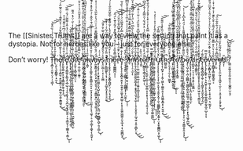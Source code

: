 The [[Sinister Truths]] are a way to view the setting that paint it as a dystopia. Not for heroes like you – just for everyone else.





<p>
Don’t worry! T̴̨̛̛̝͇͕̣̮̮̮̜̤̩̠̦͉̳͎͐̅͐̀̒̊͐̌̑̐͛̃̓́̇͗̏̎͒̄̚͘͝͠͝ḩ̶̤̭̙͉̫̭̪̳̥̣̟̰͔͒̾͂̊̊̍͗̈́̒͘͜e̸̡̨̢̹̗̞͎̳̫̹̣͍͚̯͍̼̣͉̩̻̰͎̲͕̼̙̱͇͖͉̱̒̌̉̾͒̃̈́̔̀͑̀͊̿̌̆̊͗͑̊̑̎̅̾͑̌͗̂̅̏̀͗̚͘̚͜͜͜͝͠r̷̡̛͙͈̬̹̳̯̙͙̫̘͓̱͇̫͍̙̼̥̭͎̘̆͊͛̇̎͋͑̃̓͐͛̈́͐̎͑́͆͋̈̃̐͂̾̊̚͜ͅe̸̢̢̧̡̧̛͇͚͕̙͇͉̭͕̲̣̺̜͉͎̭̦̫͙̩͈̦̬̪̫̘̬̝̦̰̱͈̣̦̥͔̳̫̙̗̦̲̳͎͉͔̳̣͛́̋͗͑̓̾͒́̿́̌͒͑̈́̾̂̾͌̋͂̈́̆̍̿̏̚̚͜͝͠ͅͅ ̸̧̢̢̧̢͕̤̮̹͙͕̺̞͉̗͚̙͇͇̱̮͕̩̠̰̝̣͉͇̥͇͖͓̣̺̱͎̤͚̯̰̩͚͔̿̈̍̀́̓͛̉̊̌̾̎͆͗̐̌̚̚͝ä̴̡̢̡̢̛̛̯͚͈͍͇̝̺̜̞͕̭̯͎̝̬̖̳͈̗͖͔̱̟͇͚͚̙̤̘̦̗̠͖̰̹͓̬̻͉̼́͋͑͌̍̔̈́͆̆̑̑̿̇͛̆̓̓͗̋͑̈́̽̈́͌͘̚ͅŗ̸̛̝̼͙̩͓̻̖̺͇̩̤̣̇̌͆̿̔̒͒̎͋̃͆̊̉̀̋͌͐̚͝ͅe̴̡̛͍̣̼̩͚̠̹͖͍̔̀͒̿̄͋̉̎̄͛̆̈́͑̉͆̉̾̊̓̾̈̽̽̆̃̈́̍͑̊͐̑̕̕͠ͅ ̷̢̬̯̝̻̗̘̻͎̞̼͓̻̥̳̠̱͓̟̪̮͈͉̘͇̰͖̠̱̤͒̀̐̇̊̏̐̒̇̿̾̒̍̅̈̇̃̀̍̓͐̇̌̑̍̈̈́̍̑͋̃̽̓͂͛͂̆̇͂̒̉͑͆̋̀́̔̋͛̕̚̕̚͝ͅa̶̧̢̨̱̘͎̤͖͓͖̠͖͚̺̼͓̝̝̠̥͇͚̤̠̠͓̥͒͆̉͐̀̓̽͗͐͒̀́̈́́́͆̐̏͛͂̈̾̔̽̆̌̈͒́̋͂͆͆̌͐̑͋̏̈͂̋̎̈́̏̚̕͜͜͝͝͝l̴̗͎̳̊̏͗̾̇̊̔̐̏͋̈́̒̇̉͠͠ͅw̵̢̡̨̡̛̝̠̳̭̗̱͍̟͇̲̩͍̮͔̠̮͙̗͓̗̟̙̜̼̤͈͓̠̙͓͉͚͉̜̠͉̼̹̳̞͔͚͓̗̩̱̰̱̹͛͋̒̌͒̽̈̏́̌̽̉́̔͑̾̊͂̈́̄͛̂̋̽͗́̋̓͒̽̍́͊̒̇̀̉͗̾̄̆̓̐͊͋̚͘̚̕͠͠ͅa̶̙̰̰̟͇̘̥̝̰̣̖̟͖̝̖̬̱͉͕̤̩͈͇̲̮̙̪͓̫̮̥̣̳͎̗̦̭͎̳͗̈́̈́̐̎́̈̍̄̆͆̂͛̈͆͊̄̈́̍͗̈̈́̔͛͋̅̔͗͑̍͗̽̇̂̓̏͑̋̀̚͜͝͝ͅỹ̵̢̧̨̡̨̧̖̮̱̞͍͖̰͇͕̬̘̺̙͓̮̺̣̙̰̪̰̩̪̗̣̰̪̤̰̙̫͇͚̣̯̺̜̯̘̠͇̣͛͑͛͑͜ͅs̷̨̘̼̣̻̣̦͔̠̜̝̫̻̐͐́̓̑̋̔̿̂́̅̽͑̒̄̅̇̌̓̄̋͝͝ ̸̧̡̛̛̙̳̲͖̱̙̘̟̘͕̖̞̜̭̲̱͓̼͓̙̥̠̥̮̰̽͗̈͂̓̆̅͗̇̿̽̇̈́̅̈́͂͐͗͗̓̀̚̚͜͝ṁ̸̢̡̡̱̘͍̩̖̘̖̮̬͇̖̻̺̙̤̦͉̯͔͉̥̭́͑̽̍̌̑̔̅̅̾̔́̓̌́̄̔̍͋͌̌̒͛̅̌͂̑͋̋̾͗́̀̿͌̚͘͜͝͝ō̶̰̖̟͇̳̻̪͔͕͎̑̿̽̏̊̇̓̈́̊̈́̓̆͂̽̽̓͋̾͊̀̈́̂̚͠͝͠r̴̘͛̍̽̈̇͊̎͑̑̔̇͒̒́̔̑̓͊͆̆̌̾̋̆̈́͘͘̚̕̚͝͝͠e̷̡̡̨̢̡̧̧̫̭̻̥̮̯̝̹̰̯̥̱̩̫͚͙̝̼̫̺̜̙͓̞͎̮̼̱̰͖͖̯̦͈̞̲͎͉͔̖̰͚̪̺̝̾̀̾̐̿̈́̔͒͌͆̏̂̿̒̂́͊̅̑̈́̇̉̾͗̇̇̀̏̉̃̿̅͛̾̎̓͋͘͜͝͝͝ͅ ̷̨̧̹̥̯͍̠̣͎̻̳̹̦̦̩͈͇͇͓̟͕̦̲̮̼̖̓́̀̓̀͜ͅͅͅs̶̨̨̛̛̛̱̻̰̬͎̮͎̞͚̟͈͉͉̝̝͈͔̏̑̒̋̏̂̋̏͋̒́͑̅́̏̐̒̓̾̇̂͐̅͛͛͑̋̑͂͛̄͋͆͆̍́̚̕͘̕̕͝͝͠i̶̛̲̜̓̏͑͛̊̃̂̽͛͑̒̿̓͌̿̽͊̄̽̿́͑̄̉͋̚͘͠͝͝͝ń̴̛͕̩̖̩̠͉̫͎͛̀͋̈́̈́͐̈́̇͋̊͂̀̀̋͛͆̈́̀̈́̾͋̈́͆̈͂͒͛̌̏̕̚͝͝͠ͅį̸̥̯̘̯̩̭̯̼̯̱̲̯͈̱̲̞̭̜͙̬̥̬͉̼̘͓̖̲̜̹̹̥͎̬̥̬͔̩̺̘̰̠͙̭̩̫̻̙̤̖̇̓̅͗͋͂͗̌̄̍͐͋̕͘̚͜͜͜͝ş̵̡̨̜̪̹̺͚͕̼̤̲͔̝͔͖̱̣͓̻̝͓͓̰̙͔͑̎͐̆͑̐̈́͋̈̿̾̓̎͆̆͑̌̌̏̈́̇͑͋̍̇̃̾̚͘͘͝͝ͅẗ̵̖̭͍́̉̂͐ę̸̜̺͇̼̭̩͇̦͈̗̯͖̠̦̑̑̈́͐̾͌̊̆͆̇̀̇̊́̈́͗̈̔̌́͋̍̑̿̃̓̓̂̈́̃͆̚͠ͅŗ̸̨̛̛̼̻̦̩̠̬̼̮̹͔̺̠̠̥̺̩͇̣̥̞͙̥̩̘͔̙̘̭̱͔̹͎̼̐̒̇̅̉̋̃̇͌̅̈́̂̾͗̿̂̔̓̍̇͒̾̓̄̊̉̍́̎̌̔͒̇̈̉̌̎͘̕͝͝͝ͅ ̶̨̡̢͎̝͉̗̞̙͖̙̳͎̭̩͇͖͕̳̘̥̫̣̠̖͎̟̯̋͐͒͜ţ̸̡̡̢̨̫̥̥͓̜̼̬̯̦͈̭̦̪̘͕̻̗̙̗̩̬̙̙̣͈̩̤̘̬̼͚̣̳̪́̎̃̎̿̚͜ͅͅr̴̭̭̦̰̼̝͖̭̱͓͔̝̪͈̯͈̙̠͚͕̮͖͍̟̲̙̻̗͓͎͙̜͛̑̈́͆̉͋͐̂͛̃̈́̈́̏̒̂̀̓̉̊͗̍͐̒̔͘̕͜ͅͅͅͅừ̸̧̡̨̨̨̨̢͕̗͉̖̟̹̲̠̞͈̟͉̥͍̭̩̭̘̜͈̖͚̳͇̦̰̺̪͙͚̹̟̤͙̞̬̱͇̻̪̝͔͖͎̂̌̔͛̂̉̄̀̉̀̄̄̓̐̿̂̀̚̚̚͘͜͠ͅͅt̴̨̢̛͙̩̪̬̠̖͎͙̰̜͖̼̖̞̫̳̯̩͈͎̟̱͖͚͓͇͙̠͙̫̖͍͎̓̋̿̿̽̓́͂̀̽͒̓͑͂̏̀̍̾̋͌̎̚̕͜͜͜͝͠h̴̪̳̯͚͋̈́̏̑̊͌̉̃̂͘̚͝s̴̢̛̛̹̯͉̞̦̩̼̦̙̦͖͚̟̍̉̊͂̈́̃͒̐̽̄̊̐̈͆͊͂̿̀̄̕̕̚͝ ̴̧̛̛͓͕̫͖͕̝̥̘̲̙͎̮̪͙̬͉̄́͐́͒͛͒̎̎͒̌̾͒͆̋̓͌̿͌̾͛̍͌̇͊͆̈̀͒̔̚̚̕̚͜͠t̶̢̛̛͔̣̗̘͕̻͇̲̪͈̬͙̲̘̮̝͎́̊̌̅́̿̽̏̃̂̽͒̃̐̉͗͂̽̑̏̎͌̒̅̋͗̈́̒͂͊́̓̐͐̎̚̕̕͜͝ͅͅͅǫ̴̧̧̛̘͔̮͓̬̞͇̱̀͐̓̽͊́̋̑͂̈́̄̀͆̀͛͂̌̈́͆͗̍͑̅̑̽̆̋̃̔̔̐͆̆̂͘͘̕͠͝͝ ̸̢̛̰̗̤̭̘̻̥͕̤͈̭̣̻̦̟̳̤͎̖̙̲͎̮͍̭̦̬̬͍̜̻̪́͐̈́͛̿̏̅̌̉̓̇̌̄̍̔̈́́̈́̑͗̇̋̌̅͗̍̈́͋̀̈́̅̾͐̽̉̈́̍̈́͗̈́̅̀̈̾͘͘̚͘̚͜͝ͅͅb̷̢͙̬̠͉̮̝̭̩̠͎̩̩̫̲̤̼̭̠͍̣̟̬͕̭̗̯͚̱̼̝͈̠̖̹͎̦͉̝̠̤͉̘͈͇̬̯̩͍͔̝͙͑̆͂͌̀̊͑̌̆̃̂̌̒̆͌̐̀̀́̈́̎̾͆̽́͑̍͐͘͜͝ͅͅȩ̸̨͉̺̩̼̠̖̪̩͚̻̻̟̯͖̻̦̻̫̭̪̣̳̘̠͖͍̺̯̺͎̩͙̙̭̘͖̱̗̪͚̅̈́͒̎̐̈́̌̾̽͊͜͜͝ͅ ̸̡̢̢̡̨̡̛̛̝̝̗̜̘̥̥͍͇̳̣͎͉̪̣̘͉̬̲̘̫̈́́̾̇̐̌́́̓̄̽͋̆̋̓̈́̆͗̅͒͋̐̿̐̌̑̆̾̏̎̽̅͌̔̈́̀́̃̈́͘̚͝͝͝͠ͅd̷̨̲̺̟̟̣̠̘͔̜̱̟͓͍̖̞̤͍̳͕̋̽͌̀̆͐̔͌͆̇̽̏̈́̈̂̎̽̒̑̃̈̎̾͐̄̾̓͊͆̑̉͑͒̐̐̔̃̀͋̅̍͐͘͘͠͝i̵̙̞̳͕͚̳̤̠͉͐̑̅̑̈́̑͑̀́̋̓̄̾̓́̅̾͐̇̓́̎̈́̑̌̄̈̂͘͠͝ş̸̧̡̧̨̛̛͎̱̼͙̱̯̝̞̞̩̘̱̼̮̤͖̠̱̩̞͔̳̫͎͒̂͊͂̓̒̊͑̍̈́̈́̏͌̏̏̂̆̏͛͋̀͑̍̈́̀̅̆̃͋̃̓̍̀͊̾͘̕͜͝ͅc̵̡̨̧̬͇̘̻̯̻͎͖̹̠̙͎̻͍̙̘̭͈̭͓̲̘̞̼͐͌̇̀́͘o̶̢̨̡̨̡̙̙͇̥̝̜̖̠̭̺̥͎̥̖̭̞̲̟͚͔̳̫̞̰̥̲̯̦̺̠̞͎͊̉͂̿̕ͅv̵̧̛̛̠̲͙̲̻̞̥͖͚͙̣̤̤̫̰̦͎̬̮̹͎̱̖̞̪̠̣͉̫̰̝̈́́̂͒̍͂̽̏͛̈́̄̀̔̂̌̀̔̑͛̉͐̒̑̈́͋͗̂̌̅̈́̆̆̀̿͋͗̔̚͠͠ͅe̴͙͔̻̻̥̟͇͚͚̩͇̱̠͔͛͂̉̔̔̈͐͒̿͊̀̾̾̓̏́̅̐͑͒̆̀̂͊̓͐͗͊͑̇̽̇͛̊̒͗̂̔̈͒̓̏͘͠͝͝r̶̡̡̩̰̊͆͆̐͋͑̓̇͆̀͑͌̌̈̅̌̇́͋̋͋̑̈́͘̕͘͠ȩ̸̧̢̨̢̧̛̼̣̰͔͓̯͖̬̣̖̫̣̜̦̣̞̯̩̘̥̣̖̬̙̱̥̈́̉͑̂́̃͂̀̽̑̈́̃́̏̃̌̀̓̍̕͜ͅd̷͍͎̩̎!̷̤̎́͑̓͊͑́̉̀̀͝ ̸̧̳̣̮͚͔̮̣̬̰̩̰̜̬̤͕͚̱̺̦̫̩͈̗̒͒͗̐̅̽͒̋͆͝
</p>
